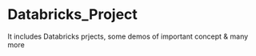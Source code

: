 # Databricks_Project
It includes Databricks prjects, some demos of important concept &amp; many more
